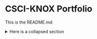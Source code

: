# CSCI-KNOX Portfolio


This is the README.md


<details>
  <summary> Here is a collapsed section</summary>
  
* item 1
* item 2
* [link to another page](other_page)
* item 4
  
</details>
